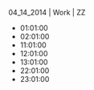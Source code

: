 04_14_2014 | Work | ZZ 
* 01:01:00
* 02:01:00
* 11:01:00
* 12:01:00
* 13:01:00
* 22:01:00
* 23:01:00
